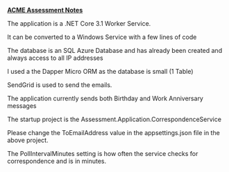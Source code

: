**<u>ACME Assessment Notes</u>**

The application is a .NET Core 3.1 Worker Service.

It can be converted to a Windows Service with a few lines of code

The database is an SQL Azure Database and has already been created and always access to all IP addresses

I used a the Dapper Micro ORM as the database is small (1 Table)

SendGrid is used to send the emails.

The application currently sends both Birthday and Work Anniversary messages

The startup project is the Assessment.Application.CorrespondenceService

Please change the ToEmailAddress value in the appsettings.json file in the above project.

The PollIntervalMinutes setting is how often the service checks for correspondence and is in minutes.





